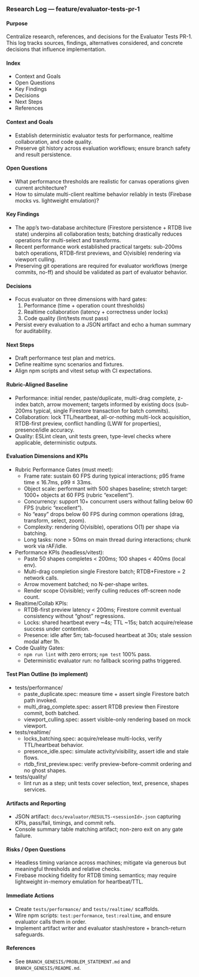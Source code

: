 ### Research Log — feature/evaluator-tests-pr-1

#### Purpose
Centralize research, references, and decisions for the Evaluator Tests PR-1. This log tracks sources, findings, alternatives considered, and concrete decisions that influence implementation.

#### Index
- Context and Goals
- Open Questions
- Key Findings
- Decisions
- Next Steps
- References

#### Context and Goals
- Establish deterministic evaluator tests for performance, realtime collaboration, and code quality.
- Preserve git history across evaluation workflows; ensure branch safety and result persistence.

#### Open Questions
- What performance thresholds are realistic for canvas operations given current architecture?
- How to simulate multi-client realtime behavior reliably in tests (Firebase mocks vs. lightweight emulation)?

#### Key Findings
- The app’s two-database architecture (Firestore persistence + RTDB live state) underpins all collaboration tests; batching drastically reduces operations for multi-select and transforms.
- Recent performance work established practical targets: sub-200ms batch operations, RTDB-first previews, and O(visible) rendering via viewport culling.
- Preserving git operations are required for evaluator workflows (merge commits, no-ff) and should be validated as part of evaluator behavior.

#### Decisions
- Focus evaluator on three dimensions with hard gates:
  1) Performance (time + operation count thresholds)
  2) Realtime collaboration (latency + correctness under locks)
  3) Code quality (lint/tests must pass)
- Persist every evaluation to a JSON artifact and echo a human summary for auditability.

#### Next Steps
- Draft performance test plan and metrics.
- Define realtime sync scenarios and fixtures.
- Align npm scripts and vitest setup with CI expectations.

#### Rubric-Aligned Baseline
- Performance: initial render, paste/duplicate, multi-drag complete, z-index batch, arrow movement; targets informed by existing docs (sub-200ms typical, single Firestore transaction for batch commits).
- Collaboration: lock TTL/heartbeat, all-or-nothing multi-lock acquisition, RTDB-first preview, conflict handling (LWW for properties), presence/idle accuracy.
- Quality: ESLint clean, unit tests green, type-level checks where applicable, deterministic outputs.

#### Evaluation Dimensions and KPIs
- Rubric Performance Gates (must meet):
  - Frame rate: sustain 60 FPS during typical interactions; p95 frame time ≤ 16.7ms, p99 ≤ 33ms.
  - Object scale: performant with 500 shapes baseline; stretch target: 1000+ objects at 60 FPS (rubric “excellent”).
  - Concurrency: support 10+ concurrent users without falling below 60 FPS (rubric “excellent”).
  - No “easy” drops below 60 FPS during common operations (drag, transform, select, zoom).
  - Complexity: rendering O(visible), operations O(1) per shape via batching.
  - Long tasks: none > 50ms on main thread during interactions; chunk work via rAF/idle.
- Performance KPIs (headless/vitest):
  - Paste 50 shapes completes < 200ms; 100 shapes < 400ms (local env).
  - Multi-drag completion single Firestore batch; RTDB+Firestore = 2 network calls.
  - Arrow movement batched; no N-per-shape writes.
  - Render scope O(visible); verify culling reduces off-screen node count.
- Realtime/Collab KPIs:
  - RTDB-first preview latency < 200ms; Firestore commit eventual consistency without “ghost” regressions.
  - Locks: shared heartbeat every ~4s; TTL ~15s; batch acquire/release success under contention.
  - Presence: idle after 5m; tab-focused heartbeat at 30s; stale session modal after 1h.
- Code Quality Gates:
  - `npm run lint` with zero errors; `npm test` 100% pass.
  - Deterministic evaluator run: no fallback scoring paths triggered.

#### Test Plan Outline (to implement)
- tests/performance/
  - paste_duplicate.spec: measure time + assert single Firestore batch path invoked.
  - multi_drag_complete.spec: assert RTDB preview then Firestore commit, both batched.
  - viewport_culling.spec: assert visible-only rendering based on mock viewport.
- tests/realtime/
  - locks_batching.spec: acquire/release multi-locks, verify TTL/heartbeat behavior.
  - presence_idle.spec: simulate activity/visibility, assert idle and stale flows.
  - rtdb_first_preview.spec: verify preview-before-commit ordering and no ghost shapes.
- tests/quality/
  - lint run as a step; unit tests cover selection, text, presence, shapes services.

#### Artifacts and Reporting
- JSON artifact: `docs/evaluator/RESULTS-<sessionId>.json` capturing KPIs, pass/fail, timings, and commit refs.
- Console summary table matching artifact; non-zero exit on any gate failure.

#### Risks / Open Questions
- Headless timing variance across machines; mitigate via generous but meaningful thresholds and relative checks.
- Firebase mocking fidelity for RTDB timing semantics; may require lightweight in-memory emulation for heartbeat/TTL.

#### Immediate Actions
- Create `tests/performance/` and `tests/realtime/` scaffolds.
- Wire npm scripts: `test:performance`, `test:realtime`, and ensure evaluator calls them in order.
- Implement artifact writer and evaluator stash/restore + branch-return safeguards.

#### References
- See `BRANCH_GENESIS/PROBLEM_STATEMENT.md` and `BRANCH_GENESIS/README.md`.

